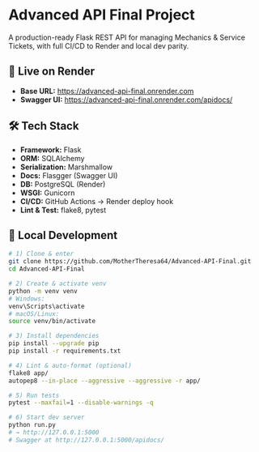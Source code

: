 # Advanced API Final Project

A production-ready Flask REST API for managing Mechanics & Service Tickets, with full CI/CD to Render and local dev parity.

## 🚀 Live on Render

- **Base URL:** https://advanced-api-final.onrender.com  
- **Swagger UI:** https://advanced-api-final.onrender.com/apidocs/  

## 🛠️ Tech Stack

- **Framework:** Flask  
- **ORM:** SQLAlchemy  
- **Serialization:** Marshmallow  
- **Docs:** Flasgger (Swagger UI)  
- **DB:** PostgreSQL (Render)  
- **WSGI:** Gunicorn  
- **CI/CD:** GitHub Actions → Render deploy hook  
- **Lint & Test:** flake8, pytest

## 🔧 Local Development

```bash
# 1) Clone & enter
git clone https://github.com/MotherTheresa64/Advanced-API-Final.git
cd Advanced-API-Final

# 2) Create & activate venv
python -m venv venv
# Windows:
venv\Scripts\activate
# macOS/Linux:
source venv/bin/activate

# 3) Install dependencies
pip install --upgrade pip
pip install -r requirements.txt

# 4) Lint & auto-format (optional)
flake8 app/
autopep8 --in-place --aggressive --aggressive -r app/

# 5) Run tests
pytest --maxfail=1 --disable-warnings -q

# 6) Start dev server
python run.py
# → http://127.0.0.1:5000
# Swagger at http://127.0.0.1:5000/apidocs/
